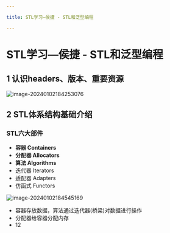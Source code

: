 ```yaml
---

title: STL学习—侯捷 - STL和泛型编程

---
```


# STL学习—侯捷 - STL和泛型编程

## 1 认识headers、版本、重要资源

![image-20240102184253076](https://cdn.jsdelivr.net/gh/SlientRainyDay/image@main/image/202401021842280.png)

## 2 STL体系结构基础介绍

### STL六大部件

- **容器 Containers**
- **分配器 Allocators**
- **算法 Algorithms**
- 迭代器 Iterators
- 适配器 Adapters
- 仿函式 Functors

![image-20240102184545169](https://cdn.jsdelivr.net/gh/SlientRainyDay/image@main/image/202401021845252.png)

- 容器存放数据，算法通过迭代器(桥梁)对数据进行操作
- 分配器给容器分配内存 
- 12
